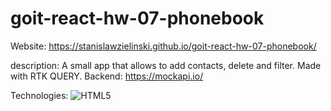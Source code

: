 # goit-react-hw-07-phonebook

Website:
https://stanislawzielinski.github.io/goit-react-hw-07-phonebook/

description:
A small app that allows to add contacts, delete and filter.
Made with RTK QUERY.
Backend: https://mockapi.io/

Technologies:
![HTML5](https://camo.githubusercontent.com/49fbb99f92674cc6825349b154b65aaf4064aec465d61e8e1f9fb99da3d922a1/68747470733a2f2f696d672e736869656c64732e696f2f62616467652f68746d6c352d2532334533344632362e7376673f7374796c653d666f722d7468652d6261646765266c6f676f3d68746d6c35266c6f676f436f6c6f723d7768697465)

